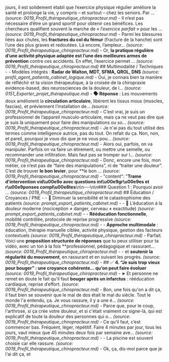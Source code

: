 jours, il est solidement établi que l’exercice physique régulier améliore la santé et prolonge la vie, y compris – et surtout – chez les seniors. Par … _(source: 0019_Profil_thérapeutique_chiropracteur.md)_ - Il n’est pas nécessaire d’être un grand sportif pour obtenir ces bénéfices. Les chercheurs qualifient souvent la marche de *« l’exercice parfait »* pour les … _(source: 0019_Profil_thérapeutique_chiropracteur.md)_ - Parmi les blessures liées aux chutes, les **fractures du col du fémur** (fracture de la hanche) sont l’une des plus graves et redoutées. Là encore, l’ampleur… _(source: 0019_Profil_thérapeutique_chiropracteur.md)_ - Or, **la pratique régulière d’une activité physique adaptée est l’une des meilleures armes de prévention** contre ces accidents. En effet, l’exercice permet … _(source: 0019_Profil_thérapeutique_chiropracteur.md)_ ## Multimodalité / Techniques - - Modèles intégrés : **Radar de Walton, MDT, SFMA, QROL, DNS** _(source: profil_agent_patients_cabinet_logique.md)_ - Oui, je connais bien ta manière de réfléchir et ta vision thérapeutique, à la croisée de la chiropraxie evidence-based, des neurosciences de la douleur, de l… _(source: 0151_Exporter_projet_thérapeutique.md)_ - **🗣️ Réponse** : Les mouvements doux améliorent la **circulation articulaire**, libèrent les tissus mous (muscles, fascias), et préviennent l’installation de… _(source: 0019_Profil_thérapeutique_chiropracteur.md)_ - C’est vrai, je suis un professionnel de l’appareil musculo-articulaire, mais ça ne veut pas dire que je suis là uniquement pour faire des manipulations ou so… _(source: 0019_Profil_thérapeutique_chiropracteur.md)_ - Je n'ai pas du tout utilisé des termes comme intelligence autrice, pas du tout. On refait du ça. Non, non, et pareil, pourquoi je vous dis que je ne vous pou… _(source: 0019_Profil_thérapeutique_chiropracteur.md)_ - Alors oui, parfois, on va manipuler. Parfois on va faire un étirement, ou mettre une semelle, ou recommander une infiltration. Mais faut pas se tromper sur l… _(source: 0019_Profil_thérapeutique_chiropracteur.md)_ - Donc, encore une fois, mon métier, ce n’est pas de “faire des manipulations”, ni de “traiter une douleur”. C’est de trouver **le bon levier**, pour **le bon … _(source: 0019_Profil_thérapeutique_chiropracteur.md)_ - "content": "**Trame d'intervention vid\u00e9o avec questions int\u00e9gr\u00e9es et r\u00e9ponses compl\u00e8tes**\n\n---\n\n### Question 1 : Pourquoi avoir … _(source: 0019_Profil_thérapeutique_chiropracteur.md)_ ## Éducation / Croyances / PNE - - 🧠 Diminuer la sensibilité et le catastrophisme des patients _(source: prompt_export_patients_cabinet.md)_ - - 🔬 L’éducation à la douleur moderne (nociception ≠ danger, cerveau ≠ exactitude) _(source: prompt_export_patients_cabinet.md)_ - - **Rééducation fonctionnelle**, mobilité contrôlée, protocole de reprise progressive _(source: 0019_Profil_thérapeutique_chiropracteur.md)_ - - **Approche multimodale** : éducation, thérapie manuelle ciblée, activité physique, gestion des facteurs contextuels _(source: 0019_Profil_thérapeutique_chiropracteur.md)_ - Parfait. Voici une **proposition structurée de réponses** que tu peux utiliser pour ta vidéo, avec un ton à la fois **professionnel, pédagogique et rassurant… _(source: 0019_Profil_thérapeutique_chiropracteur.md)_ - - et **soutenir la régularité du mouvement**, en rassurant et en suivant les progrès. _(source: 0019_Profil_thérapeutique_chiropracteur.md)_ - ## ✅ **4. “Je suis trop vieux pour bouger” : une croyance cohérente… qu’on peut faire évoluer** _(source: 0019_Profil_thérapeutique_chiropracteur.md)_ - ➤ Et personne ne remet en doute le fait qu’il faut **bouger après un infarctus** : rééducation cardiaque, reprise d’effort. _(source: 0019_Profil_thérapeutique_chiropracteur.md)_ - Bon, une fois qu'on a dit ça, il faut bien se souvenir que le mal de dos était le mal du siècle. Tout le monde l'a entendu, ça. Je vous rassure, il y a une é… _(source: 0019_Profil_thérapeutique_chiropracteur.md)_ - Parce que, pour le coup, l'arthrose, si ça crée votre douleur, et si c'était vraiment ce signe-là, qui est explicatif de toute la douleur des personnes qui o… _(source: 0019_Profil_thérapeutique_chiropracteur.md)_ - Ce qu’il faut, c’est commencer bas. Fréquent, léger, répétitif. Faire 4 minutes par jour, tous les jours, vaut mieux que 45 minutes deux fois par semaine ave… _(source: 0019_Profil_thérapeutique_chiropracteur.md)_ - - La piscine est souvent choisie car elle rassure. _(source: 0019_Profil_thérapeutique_chiropracteur.md)_ - Ok, ça, dis-moi parce que je l'ai dit ça, et